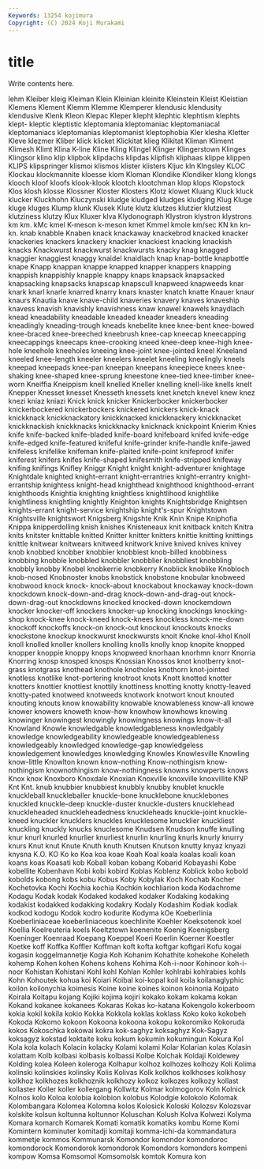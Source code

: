 ```yaml
---
Keywords: 13254 kojimura
Copyright: (C) 2024 Koji Murakami
---
```


# title

Write contents here.



lehm Kleiber kleig Kleiman Klein Kleinian kleinite Kleinstein
Kleist Kleistian Klemens Klement Klemm Klemme Klemperer klendusic klendusity klendusive
Klenk Kleon Klepac Kleper klepht klephtic klephtism klephts klept- kleptic
kleptistic kleptomania kleptomaniac kleptomaniacal kleptomaniacs kleptomanias kleptomanist kleptophobia Kler klesha
Kletter Kleve klezmer Kliber klick klicket Klickitat klieg Klikitat Kliman
Kliment Klimesh Klimt Klina K-line Kline Kling Klingel Klinger Klingerstown
Klinges Klingsor klino klip klipbok klipdachs klipdas klipfish kliphaas klippe
klippen KLIPS klipspringer klismoi klismos klister klisters Kljuc kln Klngsley
KLOC Klockau klockmannite kloesse klom Kloman Klondike Klondiker klong klongs
klooch kloof kloofs klook-klook klootch klootchman klop klops Klopstock Klos
klosh klosse Klossner Kloster Klosters Klotz klowet Kluang Kluck kluck
klucker Kluckhohn Kluczynski kludge kludged kludges kludging Klug Kluge kluge
kluges Klump klunk Klusek Klute klutz klutzes klutzier klutziest klutziness
klutzy Klux Kluxer klva Klydonograph Klystron klystron klystrons km km.
kMc kmel K-meson k-meson kmet Kmmel kmole km/sec KN kn
kn- kn. knab knabble Knaben knack knackaway knackebrod knacked knacker
knackeries knackers knackery knackier knackiest knacking knackish knacks Knackwurst knackwurst
knackwursts knacky knag knagged knaggier knaggiest knaggy knaidel knaidlach knap
knap-bottle knapbottle knape Knapp knappan knappe knapped knapper knappers knapping
knappish knappishly knapple knappy knaps knapsack knapsacked knapsacking knapsacks knapscap
knapscull knapweed knapweeds knar knark knarl knarle knarred knarry knars
knaster knatch knatte Knauer knaur knaurs Knautia knave knave-child knaveries
knavery knaves knaveship knavess knavish knavishly knavishness knaw knawel knawels
knaydlach knead kneadability kneadable kneaded kneader kneaders kneading kneadingly kneading-trough
kneads knebelite knee knee-bent knee-bowed knee-braced knee-breeched kneebrush knee-cap kneecap
kneecapping kneecappings kneecaps knee-crooking kneed knee-deep knee-high knee-hole kneehole kneeholes
kneeing knee-joint knee-jointed kneel Kneeland kneeled knee-length kneeler kneelers kneelet
kneeling kneelingly kneels kneepad kneepads knee-pan kneepan kneepans kneepiece knees
knee-shaking knee-shaped knee-sprung kneestone knee-tied knee-timber knee-worn Kneiffia Kneippism knell
knelled Kneller knelling knell-like knells knelt Knepper Knesset knesset Knesseth
knessets knet knetch knevel knew knez knezi kniaz kniazi Knick
knick knicker Knickerbocker knickerbocker knickerbockered knickerbockers knickered knickers knick-knack knickknack
knickknackatory knickknacked knickknackery knickknacket knickknackish knickknacks knickknacky knicknack knickpoint Knierim
Knies knife knife-backed knife-bladed knife-board knifeboard knifed knife-edge knife-edged knife-featured
knifeful knife-grinder knife-handle knife-jawed knifeless knifelike knifeman knife-plaited knife-point knifeproof
knifer kniferest knifers knifes knife-shaped knifesmith knife-stripped knifeway knifing knifings
Knifley Kniggr Knight knight knight-adventurer knightage Knightdale knighted knight-errant knight-errantries
knight-errantry knight-errantship knightess knight-head knighthead knighthood knighthood-errant knighthoods Knightia knighting
knightless knightlihood knightlike knightliness knightling knightly Knighton knights Knightsbridge Knightsen
knights-errant knight-service knightship knight's-spur Knightstown Knightsville knightswort Knigsberg Knigshte Knik
Knin Knipe Kniphofia Knippa knipperdolling knish knishes Knisteneaux knit knitback
knitch Knitra knits knitster knittable knitted Knitter knitter knitters knittie
knitting knittings knittle knitwear knitwears knitweed knitwork knive knived knives
knivey knob knobbed knobber knobbier knobbiest knob-billed knobbiness knobbing knobble
knobbled knobbler knobblier knobbliest knobbling knobbly knobby Knobel knobkerrie knobkerry
Knoblick knoblike Knobloch knob-nosed Knobnoster knobs knobstick knobstone knobular knobweed
knobwood knock knock- knock-about knockabout knockaway knock-down knockdown knock-down-and-drag knock-down-and-drag-out
knock-down-drag-out knockdowns knocked knocked-down knockemdown knocker knocker-off knockers knocker-up knocking
knockings knocking-shop knock-knee knock-kneed knock-knees knockless knock-me-down knockoff knockoffs knock-on
knock-out knockout knockouts knocks knockstone knockup knockwurst knockwursts knoit Knoke
knol-khol Knoll knoll knolled knoller knollers knolling knolls knolly knop
knopite knopped knopper knoppie knoppy knops knopweed knorhaan knorhmn knorr
Knorria Knorring knosp knosped knosps Knossian Knossos knot knotberry knot-grass
knotgrass knothead knothole knotholes knothorn knot-jointed knotless knotlike knot-portering knotroot
knots Knott knotted knotter knotters knottier knottiest knottily knottiness knotting
knotty knotty-leaved knotty-pated knotweed knotweeds knotwork knotwort knout knouted knouting
knouts know knowability knowable knowableness know-all knowe knower knowers knoweth
know-how knowhow knowhows knowing knowinger knowingest knowingly knowingness knowings know-it-all
Knowland Knowle knowledgable knowledgableness knowledgably knowledge knowledgeability knowledgeable knowledgeableness knowledgeably
knowledged knowledge-gap knowledgeless knowledgement knowledges knowledging Knowles Knowlesville Knowling know-little
Knowlton known know-nothing Know-nothingism know-nothingism knownothingism know-nothingness knowns knowperts knows
Knox knox Knoxboro Knoxdale Knoxian Knoxville knoxville knoxvillite KNP Knt
Knt. knub knubbier knubbiest knubbly knubby knublet knuckle knuckleball knuckleballer
knuckle-bone knucklebone knucklebones knuckled knuckle-deep knuckle-duster knuckle-dusters knucklehead knuckleheaded knuckleheadedness
knuckleheads knuckle-joint knuckle-kneed knuckler knucklers knuckles knucklesome knucklier knuckliest knuckling
knuckly knucks knuclesome Knudsen Knudson knuffe knulling knur knurl knurled
knurlier knurliest knurlin knurling knurls knurly knurry knurs Knut knut
Knute Knuth knuth Knutsen Knutson knutty knyaz knyazi knysna K.O.
KO Ko ko Koa koa koae Koah Koal koala koalas
koali koan koans koas Koasati kob Koball koban kobang Kobarid
Kobayashi Kobe kobellite Kobenhavn Kobi kobi kobird Koblas Koblenz Koblick
kobo kobold kobolds kobong kobs kobu Kobus Koby Kobylak Koch
Kochab Kocher Kochetovka Kochi Kochia kochia Kochkin kochliarion koda Kodachrome
Kodagu Kodak kodak Kodaked kodaked kodaker Kodaking kodaking kodakist kodakked
kodakking kodakry Kodaly Kodashim Kodiak kodiak kodkod kodogu Kodok kodro
kodurite Kodyma kOe Koeberlinia Koeberliniaceae koeberliniaceous koechlinite Koehler Koeksotenok koel
Koellia Koelreuteria koels Koeltztown koenenite Koenig Koenigsberg Koeninger Koenraad Koepang
Koeppel Koeri Koerlin Koerner Koestler Koetke koff Koffka Koffler Koffman
koft kofta koftgar koftgari Kofu kogai kogasin koggelmannetje Kogia Koh
Kohanim Kohathite kohekohe Koheleth kohemp Kohen kohen Kohens kohens Kohima
Koh-i-noor Kohinoor koh-i-noor Kohistan Kohistani Kohl kohl Kohlan Kohler kohlrabi
kohlrabies kohls Kohn Kohoutek kohua koi Koiari Koibal koi-kopal koil
koila koilanaglyphic koilon koilonychia koimesis Koine koine koines koinon koinonia
Koipato Koirala Koitapu kojang Kojiki kojima kojiri kokako kokam kokama
kokan Kokand kokanee kokanees Kokaras Kokas ko-katana Kokengolo kokerboom kokia
kokil kokila kokio Kokka Kokkola koklas koklass Koko koko kokobeh
Kokoda Kokomo kokoon Kokoona kokoona kokopu kokoromiko Kokoruda kokos Kokoschka
kokowai kokra kok-saghyz koksaghyz Kok-Sagyz koksagyz kokstad koktaite koku kokum
kokumin kokumingun Kokura Kol Kola kola kolach Kolacin kolacky Kolami
kolami Kolar Kolarian kolas Kolasin kolattam Kolb kolbasi kolbasis kolbassi
Kolbe Kolchak Koldaji Koldewey Kolding kolea Koleen koleroga Kolhapur kolhoz
kolhozes kolhozy Koli Kolima kolinski kolinskies kolinsky Kolis Kolivas Kolk
kolkhos kolkhoses kolkhosy kolkhoz kolkhozes kolkhoznik kolkhozy kolkoz kolkozes kolkozy
kollast kollaster Koller koller kollergang Kollwitz Kolmar kolmogorov Koln Kolnick
Kolnos kolo Koloa kolobia kolobion kolobus Kolodgie kolokolo Kolomak Kolombangara
Kolomea Kolomna kolos Kolosick Koloski Kolozsv Kolozsvar kolskite kolsun koltunna
koltunnor Koluschan Kolush Kolva Kolwezi Kolyma Komara komarch Komarek Komati
komatik komatiks kombu Kome Komi Komintern kominuter komitadji komitaji komma-ichi-da
kommandatura kommetje kommos Kommunarsk Komondor komondor komondoroc komondorock Komondorok komondorok
Komondors komondors kompeni kompow Komsa Komsomol Komsomolsk komtok Komura kon
